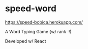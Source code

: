 # speed-word

https://speed-bobica.herokuapp.com/

A Word Typing Game (w/ rank !!)

Developed w/ React
